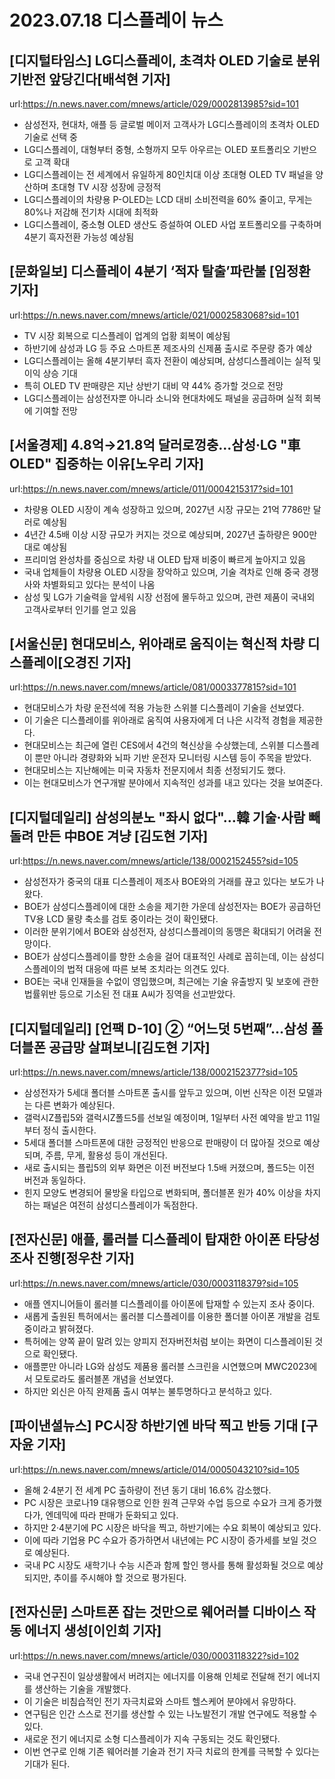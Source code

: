 # 2023.07.18 디스플레이 뉴스

## [디지털타임스] LG디스플레이, 초격차 OLED 기술로 분위기반전 앞당긴다[배석현 기자]
url:https://n.news.naver.com/mnews/article/029/0002813985?sid=101
- 삼성전자, 현대차, 애플 등 글로벌 메이저 고객사가 LG디스플레이의 초격차 OLED 기술로 선택 중
- LG디스플레이, 대형부터 중형, 소형까지 모두 아우르는 OLED 포트폴리오 기반으로 고객 확대
- LG디스플레이는 전 세계에서 유일하게 80인치대 이상 초대형 OLED TV 패널을 양산하며 초대형 TV 시장 성장에 긍정적
- LG디스플레이의 차량용 P-OLED는 LCD 대비 소비전력을 60% 줄이고, 무게는 80%나 저감해 전기차 시대에 최적화
- LG디스플레이, 중소형 OLED 생산도 증설하여 OLED 사업 포트폴리오를 구축하며 4분기 흑자전환 가능성 예상됨

## [문화일보] 디스플레이 4분기 ‘적자 탈출’파란불 [임정환 기자]
url:https://n.news.naver.com/mnews/article/021/0002583068?sid=101
- TV 시장 회복으로 디스플레이 업계의 업황 회복이 예상됨
- 하반기에 삼성과 LG 등 주요 스마트폰 제조사의 신제품 출시로 주문량 증가 예상
- LG디스플레이는 올해 4분기부터 흑자 전환이 예상되며, 삼성디스플레이는 실적 및 이익 상승 기대
- 특히 OLED TV 판매량은 지난 상반기 대비 약 44% 증가할 것으로 전망
- LG디스플레이는 삼성전자뿐 아니라 소니와 현대차에도 패널을 공급하며 실적 회복에 기여할 전망

## [서울경제] 4.8억→21.8억 달러로껑충…삼성·LG "車OLED" 집중하는 이유[노우리 기자]
url:https://n.news.naver.com/mnews/article/011/0004215317?sid=101
- 차량용 OLED 시장이 계속 성장하고 있으며, 2027년 시장 규모는 21억 7786만 달러로 예상됨
- 4년간 4.5배 이상 시장 규모가 커지는 것으로 예상되며, 2027년 출하량은 900만 대로 예상됨
- 프리미엄 완성차를 중심으로 차량 내 OLED 탑재 비중이 빠르게 높아지고 있음
- 국내 업체들이 차량용 OLED 시장을 장악하고 있으며, 기술 격차로 인해 중국 경쟁사와 차별화되고 있다는 분석이 나옴
- 삼성 및 LG가 기술력을 앞세워 시장 선점에 몰두하고 있으며, 관련 제품이 국내외 고객사로부터 인기를 얻고 있음

## [서울신문] 현대모비스, 위아래로 움직이는 혁신적 차량 디스플레이[오경진 기자]
url:https://n.news.naver.com/mnews/article/081/0003377815?sid=101
- 현대모비스가 차량 운전석에 적용 가능한 스위블 디스플레이 기술을 선보였다.
- 이 기술은 디스플레이를 위아래로 움직여 사용자에게 더 나은 시각적 경험을 제공한다.
- 현대모비스는 최근에 열린 CES에서 4건의 혁신상을 수상했는데, 스위블 디스플레이 뿐만 아니라 경량화와 뇌파 기반 운전자 모니터링 시스템 등이 주목을 받았다.
- 현대모비스는 지난해에는 미국 자동차 전문지에서 최종 선정되기도 했다.
- 이는 현대모비스가 연구개발 분야에서 지속적인 성과를 내고 있다는 것을 보여준다.

## [디지털데일리] 삼성의분노 "좌시 없다"…韓 기술·사람 빼돌려 만든 中BOE 겨냥 [김도현 기자]
url:https://n.news.naver.com/mnews/article/138/0002152455?sid=105
- 삼성전자가 중국의 대표 디스플레이 제조사 BOE와의 거래를 끊고 있다는 보도가 나왔다.
- BOE가 삼성디스플레이에 대한 소송을 제기한 가운데 삼성전자는 BOE가 공급하던 TV용 LCD 물량 축소를 검토 중이라는 것이 확인됐다.
- 이러한 분위기에서 BOE와 삼성전자, 삼성디스플레이의 동맹은 확대되기 어려울 전망이다.
- BOE가 삼성디스플레이를 향한 소송을 걸어 대표적인 사례로 꼽히는데, 이는 삼성디스플레이의 법적 대응에 따른 보복 조치라는 의견도 있다.
- BOE는 국내 인재들을 수없이 영입했으며, 최근에는 기술 유출방지 및 보호에 관한 법률위반 등으로 기소된 전 대표 A씨가 징역을 선고받았다.

## [디지털데일리] [언팩 D-10] ② “어느덧 5번째”…삼성 폴더블폰 공급망 살펴보니[김도현 기자]
url:https://n.news.naver.com/mnews/article/138/0002152377?sid=105
- 삼성전자가 5세대 폴더블 스마트폰 출시를 앞두고 있으며, 이번 신작은 이전 모델과는 다른 변화가 예상된다.
- 갤럭시Z플립5와 갤럭시Z폴드5를 선보일 예정이며, 1일부터 사전 예약을 받고 11일부터 정식 출시한다.
- 5세대 폴더블 스마트폰에 대한 긍정적인 반응으로 판매량이 더 많아질 것으로 예상되며, 주름, 무게, 활용성 등이 개선된다.
- 새로 출시되는 플립5의 외부 화면은 이전 버전보다 1.5배 커졌으며, 폴드5는 이전 버전과 동일하다.
- 힌지 모양도 변경되어 물방울 타입으로 변화되며, 폴더블폰 원가 40% 이상을 차지하는 패널은 여전히 삼성디스플레이가 독점한다.

## [전자신문] 애플, 롤러블 디스플레이 탑재한 아이폰 타당성 조사 진행[정우찬 기자]
url:https://n.news.naver.com/mnews/article/030/0003118379?sid=105
- 애플 엔지니어들이 롤러블 디스플레이를 아이폰에 탑재할 수 있는지 조사 중이다.
- 새롭게 출원된 특허에서는 롤러블 디스플레이를 이용한 폴더블 아이폰 개발을 검토 중이라고 밝혀졌다.
- 특허에는 양쪽 끝이 말려 있는 양피지 전자버전처럼 보이는 화면이 디스플레이된 것으로 확인됐다.
- 애플뿐만 아니라 LG와 삼성도 제품용 롤러블 스크린을 시연했으며 MWC2023에서 모토로라도 롤러블폰 개념을 선보였다.
- 하지만 외신은 아직 완제품 출시 여부는 불투명하다고 분석하고 있다.

## [파이낸셜뉴스] PC시장 하반기엔 바닥 찍고 반등 기대 [구자윤 기자]
url:https://n.news.naver.com/mnews/article/014/0005043210?sid=105
- 올해 2·4분기 전 세계 PC 출하량이 전년 동기 대비 16.6% 감소했다.
- PC 시장은 코로나19 대유행으로 인한 원격 근무와 수업 등으로 수요가 크게 증가했다가, 엔데믹에 따라 판매가 둔화되고 있다.
- 하지만 2·4분기에 PC 시장은 바닥을 찍고, 하반기에는 수요 회복이 예상되고 있다.
- 이에 따라 기업용 PC 수요가 증가하면서 내년에는 PC 시장이 증가세를 보일 것으로 예상된다.
- 국내 PC 시장도 새학기나 수능 시즌과 함께 할인 행사를 통해 활성화될 것으로 예상되지만, 추이를 주시해야 할 것으로 평가된다.

## [전자신문] 스마트폰 잡는 것만으로 웨어러블 디바이스 작동 에너지 생성[이인희 기자]
url:https://n.news.naver.com/mnews/article/030/0003118322?sid=102
- 국내 연구진이 일상생활에서 버려지는 에너지를 이용해 인체로 전달해 전기 에너지를 생산하는 기술을 개발했다.
- 이 기술은 비침습적인 전기 자극치료와 스마트 헬스케어 분야에서 유망하다.
- 연구팀은 인간 스스로 전기를 생산할 수 있는 나노발전기 개발 연구에도 적용할 수 있다.
- 새로운 전기 에너지로 소형 디스플레이가 지속 구동되는 것도 확인됐다.
- 이번 연구로 인해 기존 웨어러블 기술과 전기 자극 치료의 한계를 극복할 수 있다는 기대가 된다.